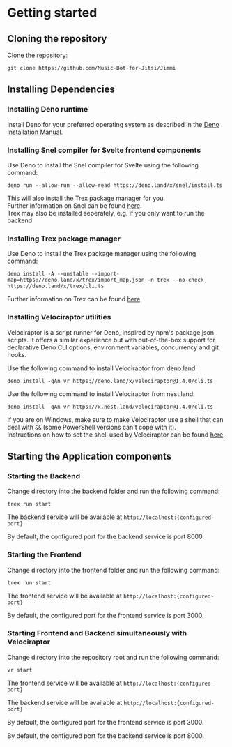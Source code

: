 # Getting started

## Cloning the repository
Clone the repository:  
  
`git clone https://github.com/Music-Bot-for-Jitsi/Jimmi`  

## Installing Dependencies

### Installing Deno runtime

Install Deno for your preferred operating system as described in the [Deno Installation Manual](https://deno.land/manual/getting_started/installation).  

### Installing Snel compiler for Svelte frontend components

Use Deno to install the Snel compiler for Svelte using the following command:  

`deno run --allow-run --allow-read https://deno.land/x/snel/install.ts` 
  
This will also install the Trex package manager for you.  
Further information on Snel can be found [here](https://github.com/crewdevio/Snel).  
Trex may also be installed seperately, e.g. if you only want to run the backend. 


### Installing Trex package manager

Use Deno to install the Trex package manager using the following command:  
  
`deno install -A --unstable --import-map=https://deno.land/x/trex/import_map.json -n trex --no-check https://deno.land/x/trex/cli.ts`  
  
Further information on Trex can be found [here](https://deno.land/x/trex@v1.10.0).

### Installing Velociraptor utilities
Velociraptor is a script runner for Deno, inspired by npm's package.json scripts. It offers a similar experience but with out-of-the-box support for declarative Deno CLI options, environment variables, concurrency and git hooks.

Use the following command to install Velociraptor from deno.land:  
  
`deno install -qAn vr https://deno.land/x/velociraptor@1.4.0/cli.ts`
  
Use the following command to install Velociraptor from nest.land:  
  
`deno install -qAn vr https://x.nest.land/velociraptor@1.4.0/cli.ts`  

If you are on Windows, make sure to make Velociraptor use a shell that can deal with `&&` (some PowerShell versions can't cope with it).  
Instructions on how to set the shell used by Velociraptor can be found [here](https://deno.land/x/velociraptor@1.0.0-beta.18#shell-scripting).

## Starting the Application components

### Starting the Backend
Change directory into the backend folder and run the following command:  

`trex run start`  

The backend service will be available at `http://localhost:{configured-port}`  

By default, the configured port for the backend service is port 8000.

### Starting the Frontend
Change directory into the frontend folder and run the following command:  

`trex run start`  

The frontend service will be available at `http://localhost:{configured-port}`  

By default, the configured port for the frontend service is port 3000.

### Starting Frontend and Backend simultaneously with Velociraptor
Change directory into the repository root and run the following command:  

`vr start`  

The frontend service will be available at `http://localhost:{configured-port}`  

The backend service will be available at `http://localhost:{configured-port}`  

By default, the configured port for the frontend service is port 3000.  

By default, the configured port for the backend service is port 8000.
